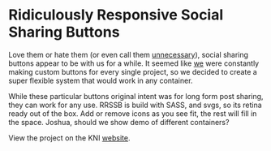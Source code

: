 
# Ridiculously Responsive Social Sharing Buttons
<p>Love them or hate them (or even call them <a href="http://solomon.io/why-im-done-with-social-media-buttons/">unnecessary</a>), social sharing buttons appear to be with us for a while. It seemed like <a href="http://www.kurtnoble.com">we</a> were constantly making custom buttons for every single project, so we decided to create a super flexible system that would work in any container.</p>

<p>While these particular buttons original intent was for long form post sharing, they can work for any use. RRSSB is build with SASS, and svgs, so its retina ready out of the box. Add or remove icons as you see fit, the rest will fill in the space. Joshua, should we show demo of different containers?</p>

<p>View the project on the KNI <a href="http://devsitelocation.com/projects/rrssb/social-buttons.html">website</a>.</p>